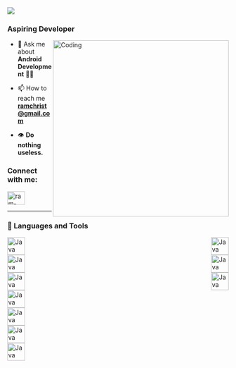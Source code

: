 <img src="https://readme-typing-svg.demolab.com?font=Fira+Code&size=25&pause=1000&color=0F79FF&background=FFFFFF00&random=false&width=435&lines=Hi+%F0%9F%91%8B%2C+I'm+Ram+Baarde+">
<h3>Aspiring Developer</h3>
<img align="right" alt="Coding" width="400" src="https://cdna.artstation.com/p/assets/images/images/064/331/576/original/yagiz-durkaya-capybara2.gif?1687693682">


- 💬 Ask me about **Android Development** 👨‍💻

- 📫 How to reach me **ramchrist@gmail.com**

- 👁 **Do nothing useless.**

<h3 align="left">Connect with me:</h3>
<p align="left">
<a href="https://linkedin.com/in/ram-christopher-baarde-b1b531289" target="blank"><img align="center" src="https://raw.githubusercontent.com/rahuldkjain/github-profile-readme-generator/master/src/images/icons/Social/linked-in-alt.svg" alt="ram-christopher-baarde-b1b531289" height="30" width="40" /></a>
</p>

---

### 🧰 Languages and Tools

<div style="display: flex; justify-content: space-between; align-items: flex-start;">
    <div style="display: flex; flex-direction: column; align-items: center;">
        <img alt="Java" width="40px" src="https://cdn.jsdelivr.net/gh/devicons/devicon/icons/androidstudio/androidstudio-original.svg"/>
        <img alt="Java" width="40px" src="https://cdn.jsdelivr.net/gh/devicons/devicon/icons/kotlin/kotlin-original.svg"/>
        <img alt="Java" width="40px" src="https://cdn.jsdelivr.net/gh/devicons/devicon/icons/cplusplus/cplusplus-plain.svg"/>
        <img alt="Java" width="40px" src="https://cdn.jsdelivr.net/gh/devicons/devicon/icons/html5/html5-plain.svg"/>
        <img alt="Java" width="40px" src="https://cdn.jsdelivr.net/gh/devicons/devicon/icons/css3/css3-plain.svg"/>
        <img alt="Java" width="40px" src="https://cdn.jsdelivr.net/gh/devicons/devicon/icons/javascript/javascript-plain.svg"/>
        <img alt="Java" width="40px" src="https://cdn.jsdelivr.net/gh/devicons/devicon/icons/java/java-original.svg"/>
    </div>
    <div style="display: flex; flex-direction: column; align-items: center;">
        <img alt="Java" width="40px" src="https://cdn.jsdelivr.net/gh/devicons/devicon/icons/mysql/mysql-original.svg"/>
        <img alt="Java" width="40px" src="https://cdn.jsdelivr.net/gh/devicons/devicon/icons/python/python-plain.svg"/>
        <img alt="Java" width="40px" src="https://cdn.jsdelivr.net/gh/devicons/devicon/icons/csharp/csharp-plain.svg"/>
    </div>
</div>

<br/>


